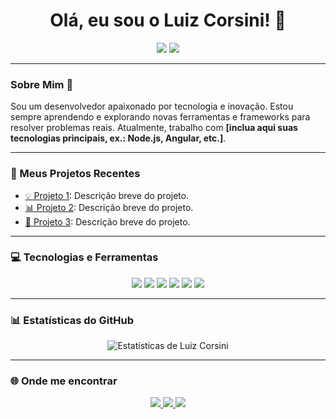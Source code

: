 <h1 align="center">Olá, eu sou o Luiz Corsini! 👋</h1>

<p align="center">
  <a href="https://github.com/LuizCorsini"><img src="https://img.shields.io/github/followers/LuizCorsini?label=Seguidores&style=social"></a>
  <a href="https://github.com/LuizCorsini"><img src="https://visitor-badge.glitch.me/badge?page_id=LuizCorsini.profile"></a>
</p>

---

### Sobre Mim 🚀
Sou um desenvolvedor apaixonado por tecnologia e inovação. Estou sempre aprendendo e explorando novas ferramentas e frameworks para resolver problemas reais. Atualmente, trabalho com **[inclua aqui suas tecnologias principais, ex.: Node.js, Angular, etc.]**.

---

### 🚀 Meus Projetos Recentes
- [💡 Projeto 1](https://github.com/LuizCorsini/projeto1): Descrição breve do projeto.
- [📊 Projeto 2](https://github.com/LuizCorsini/projeto2): Descrição breve do projeto.
- [🌟 Projeto 3](https://github.com/LuizCorsini/projeto3): Descrição breve do projeto.

---

### 💻 Tecnologias e Ferramentas
<p align="center">
  <img src="https://img.shields.io/badge/HTML5-E34F26?style=for-the-badge&logo=html5&logoColor=white">
  <img src="https://img.shields.io/badge/CSS3-1572B6?style=for-the-badge&logo=css3&logoColor=white">
  <img src="https://img.shields.io/badge/JavaScript-F7DF1E?style=for-the-badge&logo=javascript&logoColor=black">
  <img src="https://img.shields.io/badge/Node.js-339933?style=for-the-badge&logo=node-dot-js&logoColor=white">
  <img src="https://img.shields.io/badge/Angular-DD0031?style=for-the-badge&logo=angular&logoColor=white">
  <img src="https://img.shields.io/badge/PostgreSQL-4169E1?style=for-the-badge&logo=postgresql&logoColor=white">
</p>

---

### 📊 Estatísticas do GitHub
<p align="center">
  <img src="https://github-readme-stats.vercel.app/api?username=LuizCorsini&show_icons=true&theme=radical" alt="Estatísticas de Luiz Corsini">
</p>

---

### 🌐 Onde me encontrar
<p align="center">
  <a href="https://www.linkedin.com/in/luizcorsini/">
    <img src="https://img.shields.io/badge/LinkedIn-0077B5?style=for-the-badge&logo=linkedin&logoColor=white">
  </a>
  <a href="mailto:luizcorsini@example.com">
    <img src="https://img.shields.io/badge/Email-D14836?style=for-the-badge&logo=gmail&logoColor=white">
  </a>
  <a href="https://luizcorsini.dev">
    <img src="https://img.shields.io/badge/Portfólio-000000?style=for-the-badge&logo=About.me&logoColor=white">
  </a>
</p>

